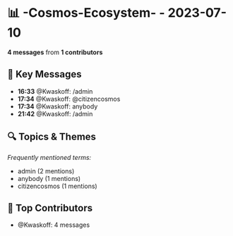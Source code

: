 # 📊 -Cosmos-Ecosystem- - 2023-07-10
**4 messages** from **1 contributors**

## 💬 Key Messages
- **16:33** @Kwaskoff: /admin
- **17:34** @Kwaskoff: @citizencosmos
- **17:34** @Kwaskoff: anybody
- **21:42** @Kwaskoff: /admin

## 🔍 Topics & Themes
*Frequently mentioned terms:*
- admin (2 mentions)
- anybody (1 mentions)
- citizencosmos (1 mentions)

## 👥 Top Contributors
- @Kwaskoff: 4 messages